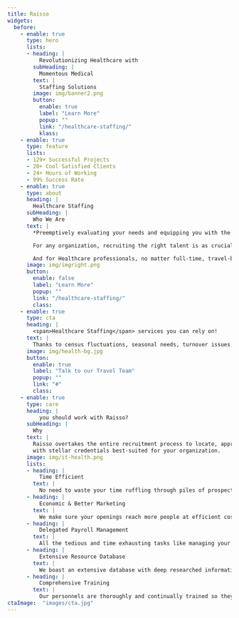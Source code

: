 ```yaml
---
title: Raisso
widgets: 
  before:
    - enable: true
      type: hero
      lists:
      - heading: |
          Revolutionizing Healthcare with
        subHeading: | 
          Momentous Medical
        text: |
          Staffing Solutions
        image: img/banner2.png
        button:
          enable: true
          label: "Learn More"
          popup: ""
          link: "/healthcare-staffing/"
          klass:
    - enable: true 
      type: feature
      lists:
      - 129+ Successful Projects
      - 20+ Cool Satisfied Clients
      - 24+ Hours of Working
      - 99% Success Rate
    - enable: true
      type: about
      heading: |
        Healthcare Staffing 
      subHeading: | 
        Who We Are
      text: |
        *Preemptively evaluating your needs and equipping you with the best resource- Quality Staff.*    

        For any organization, recruiting the right talent is as crucial as it is cumbersome. We’re here to make it convenient! Our diligent team with the best **medical staffing solutions** facilitates your hiring process and helps you find the perfect additions that add skill, positivity and tremendous value to your organization.    

        And for Healthcare professionals, no matter full-time, travel-based, or remote, we are an ideal provider with varied opportunities in several fields like nursing, therapy, medical laboratory, imaging, oncology, cardiopulmonary, and neurodiagnostic.
      image: img/imgright.png
      button:
        enable: false
        label: "Learn More"
        popup: ""
        link: "/healthcare-staffing/"
        class:
    - enable: true
      type: cta
      heading: | 
        <span>Healthcare Staffing</span> services you can rely on! 
      text: | 
        Thanks to census fluctuations, seasonal needs, turnover issues, and whatnot, staffing needs can arise anytime! That’s where our exceptionally trained travel nurses will come to the rescue!
      image: img/health-bg.jpg
      button:
        enable: true
        label: "Talk to our Travel Team"
        popup: ""
        link: "#"
        class:
    - enable: true
      type: care
      heading: |
          you should work with Raisso? 
      subHeading: |
        Why       
      text: |
        Raisso overtakes the entire recruitment process to locate, approach and close prospects   
        with stellar credentials best-suited for your organization.
      image: img/it-health.png
      lists:
      - heading: |
          Time Efficient
        text: |
          No need to waste your time ruffling through piles of prospects, we’ll do the heavy lifting and find you the perfect candidates.
      - heading: |
          Economic & Better Marketing 
        text: |
          We make sure your openings reach more people at efficient costs by marketing them online. Dual Benefits!
      - heading: |
          Delegated Payroll Management
        text: |
          All the tedious and time exhausting tasks like managing your employees’ pay and benefits become a non-issue as the Raisso healthcare team handles it all for you.
      - heading: |
          Extensive Resource Database
        text: |
          We boast an extensive database with deep researched information about potential candidates for your business. This enables you to hire quickly whenever you need to.
      - heading: |
          Comprehensive Training  
        text: |
          Our personnels are thoroughly and continually trained so they can upskill with time, enabling them to land better jobs and equipping you with valuable & skilled resources.
ctaImage:  "images/cta.jpg"
---
```

